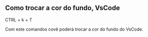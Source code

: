 ## Como trocar a cor do fundo, VsCode

CTRL + k + T

Com este comandos covê poderá trocar a cor do fundo do VsCode.